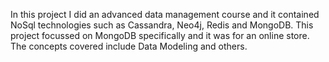 In this project I did an advanced data management course and it contained NoSql technologies such as Cassandra, Neo4j, Redis and MongoDB. This project focussed on MongoDB specifically and it was for an online store. The concepts covered include Data Modeling and others. 
